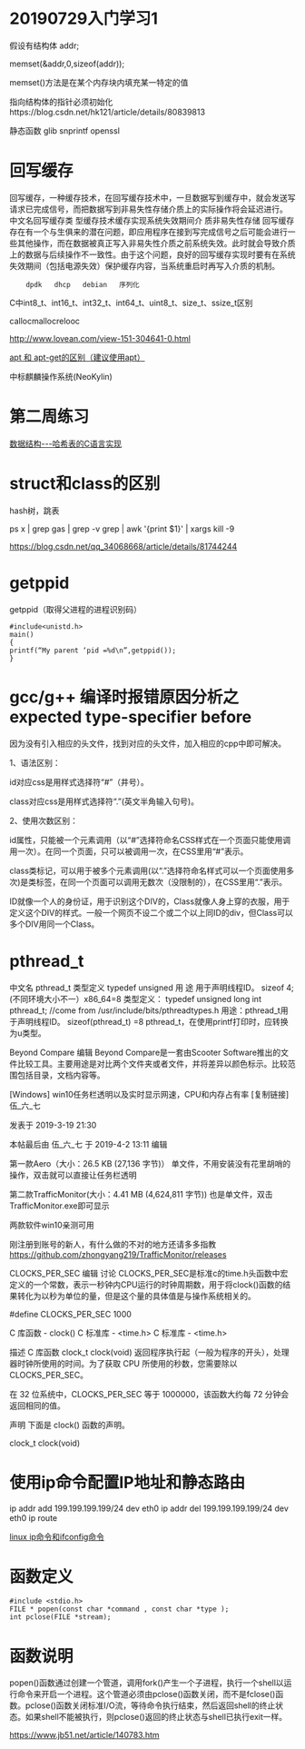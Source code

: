 # 20190729入门学习1

假设有结构体 addr;

memset(&addr,0,sizeof(addr));



memset()方法是在某个内存块内填充某一特定的值

指向结构体的指针必须初始化https://blog.csdn.net/hk121/article/details/80839813

静态函数 glib    snprintf    openssl
# 回写缓存
回写缓存，一种缓存技术，在回写缓存技术中，一旦数据写到缓存中，就会发送写请求已完成信号，而把数据写到非易失性存储介质上的实际操作将会延迟进行。
中文名回写缓存类    型缓存技术缓存实现系统失效期间介    质非易失性存储
回写缓存存在有一个与生俱来的潜在问题，即应用程序在接到写完成信号之后可能会进行一些其他操作，而在数据被真正写入非易失性介质之前系统失效。此时就会导致介质上的数据与后续操作不一致性。由于这个问题，良好的回写缓存实现时要有在系统失效期间（包括电源失效）保护缓存内容，当系统重启时再写入介质的机制。

		dpdk   dhcp   debian   序列化
C中int8_t、int16_t、int32_t、int64_t、uint8_t、size_t、ssize_t区别

callocmallocrelooc


http://www.lovean.com/view-151-304641-0.html

[apt 和 apt-get的区别（建议使用apt）](https://blog.csdn.net/a3192048/article/details/86618314)



中标麒麟操作系统(NeoKylin)


# 第二周练习
[数据结构---哈希表的C语言实现](https://blog.csdn.net/weixin_40331034/article/details/79461705)






# struct和class的区别

hash树，跳表




ps x | grep gas | grep -v grep | awk '{print $1}' | xargs kill -9

https://blog.csdn.net/qq_34068668/article/details/81744244





# getppid 
getppid（取得父进程的进程识别码）
```
#include<unistd.h>
main()
{
printf(“My parent ‘pid =%d\n”,getppid());
}
```


# gcc/g++ 编译时报错原因分析之expected type-specifier before
因为没有引入相应的头文件，找到对应的头文件，加入相应的cpp中即可解决。



1、语法区别：

id对应css是用样式选择符“#”（井号）。

class对应css是用样式选择符“.”(英文半角输入句号)。

2、使用次数区别：

id属性，只能被一个元素调用（以“#”选择符命名CSS样式在一个页面只能使用调用一次）。在同一个页面，只可以被调用一次，在CSS里用“#”表示。

class类标记，可以用于被多个元素调用(以“.”选择符命名样式可以一个页面使用多次)是类标签，在同一个页面可以调用无数次（没限制的），在CSS里用“.”表示。

ID就像一个人的身份证，用于识别这个DIV的，Class就像人身上穿的衣服，用于定义这个DIV的样式。一般一个网页不设二个或二个以上同ID的div，但Class可以多个DIV用同一个Class。



#  pthread_t
中文名 pthread_t 类型定义 typedef unsigned  用    途 用于声明线程ID。 sizeof  4;(不同环境大小不一）x86_64=8
类型定义：
typedef unsigned long int pthread_t;
//come from /usr/include/bits/pthreadtypes.h
用途：pthread_t用于声明线程ID。
sizeof(pthread_t) =8
pthread_t，在使用printf打印时，应转换为u类型。



Beyond Compare 编辑
Beyond Compare是一套由Scooter Software推出的文件比较工具。主要用途是对比两个文件夹或者文件，并将差异以颜色标示。比较范围包括目录，文档内容等。

[Windows] win10任务栏透明以及实时显示网速，CPU和内存占有率     [复制链接]
伍_六_七

 发表于 2019-3-19 21:30

 

本帖最后由 伍_六_七 于 2019-4-2 13:11 编辑


第一款Aero（大小：26.5 KB (27,136 字节)）
单文件，不用安装没有花里胡哨的操作，双击就可以直接让任务栏透明

第二款TrafficMonitor(大小：4.41 MB (4,624,811 字节))
也是单文件，双击TrafficMonitor.exe即可显示

两款软件win10亲测可用

刚注册到账号的新人，有什么做的不对的地方还请多多指教
https://github.com/zhongyang219/TrafficMonitor/releases

CLOCKS_PER_SEC 编辑 讨论
CLOCKS_PER_SEC是标准c的time.h头函数中宏定义的一个常数，表示一秒钟内CPU运行的时钟周期数，用于将clock()函数的结果转化为以秒为单位的量，但是这个量的具体值是与操作系统相关的。


#define CLOCKS_PER_SEC 1000

C 库函数 - clock()
C 标准库 - <time.h> C 标准库 - <time.h>

描述
C 库函数 clock_t clock(void) 返回程序执行起（一般为程序的开头），处理器时钟所使用的时间。为了获取 CPU 所使用的秒数，您需要除以 CLOCKS_PER_SEC。

在 32 位系统中，CLOCKS_PER_SEC 等于 1000000，该函数大约每 72 分钟会返回相同的值。

声明
下面是 clock() 函数的声明。

clock_t clock(void)


# 使用ip命令配置IP地址和静态路由
ip addr add 199.199.199.199/24 dev eth0
ip addr del 199.199.199.199/24 dev eth0
ip route

[linux ip命令和ifconfig命令](https://www.cnblogs.com/0to9/p/9591315.html)

# 函数定义
```
#include <stdio.h>
FILE * popen(const char *command , const char *type );
int pclose(FILE *stream);
```
# 函数说明
popen()函数通过创建一个管道，调用fork()产生一个子进程，执行一个shell以运行命令来开启一个进程。这个管道必须由pclose()函数关闭，而不是fclose()函数。pclose()函数关闭标准I/O流，等待命令执行结束，然后返回shell的终止状态。如果shell不能被执行，则pclose()返回的终止状态与shell已执行exit一样。

https://www.jb51.net/article/140783.htm






